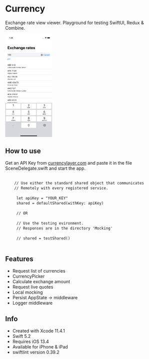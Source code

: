 # Currency

Exchange rate view viewer. Playground for testing SwiftUI,  Redux & Combine.
 
<img src="Images/screenshot_phone.png" width="150">

## How to use

Get an API Key from [currencylayer.com](https://currencylayer.com) and paste it in the file SceneDelegate.swift and start the app.

```
   
    // Use either the standard shared object that communicates
    // Remotely with every registered service.

     let apiKey = "YOUR_KEY"
     shared = defaultShared(withKey: apiKey)

     // OR

     // Use the testing evironment.
     // Responses are in the directory 'Mocking'

     // shared = testShared()
    
```

## Features
- Request list of currencies
- CurrencyPicker
- Calculate exchange amount
- Request live quotes
- Local mocking
- Persist AppState -> middleware
- Logger middleware
  
## Info
- Created with Xcode 11.4.1 
- Swift 5.2
- Requires iOS 13.4
- Available for iPhone & iPad
- swiftlint version 0.39.2
